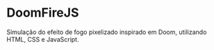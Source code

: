 # DoomFireJS
Simulação do efeito de fogo pixelizado inspirado em Doom, utilizando HTML, CSS e JavaScript.
